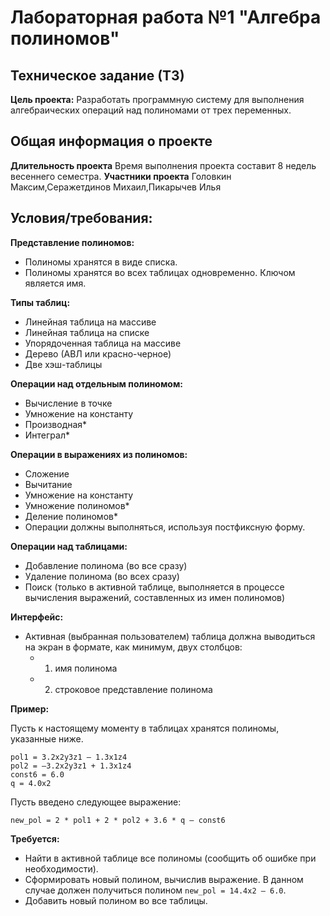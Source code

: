# Лабораторная работа №1 "Алгебра полиномов"

## Техническое задание (ТЗ)

**Цель проекта:** Разработать программную систему для выполнения алгебраических операций над полиномами от трех переменных.

## Общая информация о проекте
**Длительность проекта**
Время выполнения проекта составит 8 недель весеннего семестра.
**Участники проекта**
Головкин Максим,Серажетдинов Михаил,Пикарычев Илья

## Условия/требования:

**Представление полиномов:**
- Полиномы хранятся в виде списка.
- Полиномы хранятся во всех таблицах одновременно. Ключом является имя.

**Типы таблиц:**
- Линейная таблица на массиве
- Линейная таблица на списке
- Упорядоченная таблица на массиве
- Дерево (АВЛ или красно-черное)
- Две хэш-таблицы

**Операции над отдельным полиномом:**
- Вычисление в точке
- Умножение на константу
- Производная*
- Интеграл*

**Операции в выражениях из полиномов:**
- Сложение
- Вычитание
- Умножение на константу
- Умножение полиномов*
- Деление полиномов*
- Операции должны выполняться, используя постфиксную форму.

**Операции над таблицами:**
- Добавление полинома (во все сразу)
- Удаление полинома (во всех сразу)
- Поиск (только в активной таблице, выполняется в процессе вычисления выражений, составленных из имен полиномов)

**Интерфейс:**
- Активная (выбранная пользователем) таблица должна выводиться на экран в формате, как минимум, двух столбцов:
  - 1) имя полинома
  - 2) строковое представление полинома

**Пример:**

Пусть к настоящему моменту в таблицах хранятся полиномы, указанные ниже.
```
pol1 = 3.2x2y3z1 – 1.3x1z4
pol2 = –3.2x2y3z1 + 1.3x1z4
const6 = 6.0
q = 4.0x2
```

Пусть введено следующее выражение:
```
new_pol = 2 * pol1 + 2 * pol2 + 3.6 * q – const6
```

**Требуется:**

- Найти в активной таблице все полиномы (сообщить об ошибке при необходимости).
- Сформировать новый полином, вычислив выражение. В данном случае должен получиться полином `new_pol = 14.4x2 – 6.0`.
- Добавить новый полином во все таблицы.

